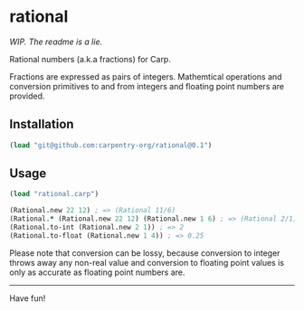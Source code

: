 # rational

*WIP. The readme is a lie.*

Rational numbers (a.k.a fractions) for Carp.

Fractions are expressed as pairs of integers. Mathemtical operations and
conversion primitives to and from integers and floating point numbers are
provided.

## Installation

```clojure
(load "git@github.com:carpentry-org/rational@0.1")
```

## Usage

```clojure
(load "rational.carp")

(Rational.new 22 12) ; => (Rational 11/6)
(Rational.* (Rational.new 22 12) (Rational.new 1 6) ; => (Rational 2/1)
(Rational.to-int (Rational.new 2 1)) ; => 2
(Rational.to-float (Rational.new 1 4)) ; => 0.25
```

Please note that conversion can be lossy, because conversion to integer throws
away any non-real value and conversion to floating point values is only as
accurate as floating point numbers are.

<hr/>

Have fun!
